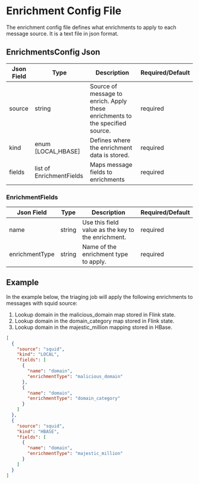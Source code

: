 # Enrichment Config File

The enrichment config file defines what enrichments to apply to each message source. It is a text file in json format.

## EnrichmentsConfig Json

| Json Field | Type                     | Description                                                                    | Required/Default | 
|------------|--------------------------|--------------------------------------------------------------------------------|------------------|
| source     | string                   | Source of message to enrich.  Apply these enrichments to the specified source. | required         |
| kind       | enum [LOCAL,HBASE]       | Defines where the enrichment data is stored.                                   | required         | 
| fields     | list of EnrichmentFields | Maps message fields to enrichments                                             | required         |

### EnrichmentFields

| Json Field     | Type   | Description                                        | Required/Default | 
|----------------|--------|----------------------------------------------------|------------------|
| name           | string | Use this field value as the key to the enrichment. | required         |
| enrichmentType | string | Name of the enrichment type to apply.              | required         |

## Example

In the example below, the triaging job will apply the following enrichments to messages with squid source:

1. Lookup domain in the malicious_domain map stored in Flink state.
2. Lookup domain in the domain_category map stored in Flink state.
3. Lookup domain in the majestic_million mapping stored in HBase.

```json
[
  {
    "source": "squid",
    "kind": "LOCAL",
    "fields": [
      {
        "name": "domain",
        "enrichmentType": "malicious_domain"
      },
      {
        "name": "domain",
        "enrichmentType": "domain_category"
      }
    ]
  },
  {
    "source": "squid",
    "kind": "HBASE",
    "fields": [
      {
        "name": "domain",
        "enrichmentType": "majestic_million"
      }
    ]
  }
]
```
